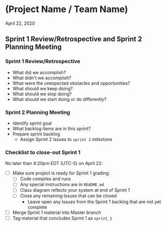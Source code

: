 #   (Project Name / Team Name)

April 22, 2020

## Sprint 1 Review/Retrospective and Sprint 2 Planning Meeting

### Sprint 1 Review/Retrospective

-   What did we accomplish?
-   What didn't we accomplish?
-   What were the unexpected obstacles and opportunities?
-   What should we keep doing?
-   What should we stop doing?
-   What should we start doing or do differently?

### Sprint 2 Planning Meeting

-   Identify sprint goal
-   What backlog items are in this sprint?
-   Prepare sprint backlog
    -   Assign Sprint 2 Issues to `sprint 2` milestone

### Checklist to close-out Sprint 1

No later than 4:20pm EDT (UTC-5) on April 22:

-   [ ] Make sure project is ready for Sprint 1 grading:
    -   [ ] Code compiles and runs
    -   [ ] Any special instructions are in `README.md`
    -   [ ] Class diagram reflects your system at end of Sprint 1
    -   [ ] Close any remaining Issues that can be closed
        -   Leave open any Issues from the Sprint 1 backlog that
            are not yet complete
-   [ ] Merge Sprint 1 material into Master branch
-   [ ] Tag material that concludes Sprint 1 as `sprint_1`
